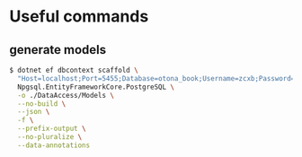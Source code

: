 ﻿# Useful commands

## generate models
```bash
$ dotnet ef dbcontext scaffold \
  "Host=localhost;Port=5455;Database=otona_book;Username=zcxb;Password=123456" \
  Npgsql.EntityFrameworkCore.PostgreSQL \
  -o ./DataAccess/Models \
  --no-build \
  --json \
  -f \
  --prefix-output \
  --no-pluralize \
  --data-annotations
```
